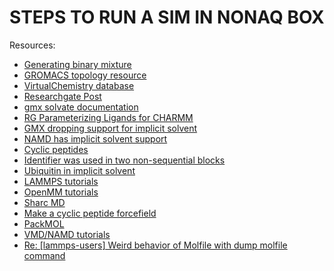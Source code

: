 # STEPS TO RUN A SIM IN NONAQ BOX

Resources:
* [Generating binary mixture](https://linuxrajib.blogspot.com/2015/06/create-binary-mixture-in-gromacs.html)
* [GROMACS topology resource](http://manual.gromacs.org/2020/how-to/topology.html)
* [VirtualChemistry database](http://virtualchemistry.org/index.php)
* [Researchgate Post](https://www.researchgate.net/post/How_to_solvate_a_ligand_molecule_with_a_non-aqueous_solvent_like_octanol2)
* [gmx solvate documentation](http://manual.gromacs.org/current/onlinehelp/gmx-solvate.html)
* [RG Parameterizing Ligands for CHARMM](https://www.researchgate.net/post/How_do_you_parameterize_ligands_for_CHARMM)
* [GMX dropping support for implicit solvent](http://manual.gromacs.org/current/release-notes/2019/major/removed-functionality.html?highlight=implicit%20solvent)
* [NAMD has implicit solvent support](http://www.ks.uiuc.edu/Research/namd/2.13/ug/node31.html)
* [Cyclic peptides](https://www.mail-archive.com/search?l=gmx-users@gromacs.org&q=subject:%22RE%5C%3A+%5C%5Bgmx%5C-users%5C%5D+cyclic+peptides%22&o=newest&f=1)
* [Identifier was used in two non-sequential blocks](http://www.gromacs.org/Documentation/Errors#Chain_identifier_'X'_was_used_in_two_non-sequential_blocks)
* [Ubiquitin in implicit solvent](http://www.ks.uiuc.edu/Training/Tutorials/namd/namd-tutorial-unix-html/node10.html)
* [LAMMPS tutorials](https://lammps.sandia.gov/tutorials.html)
* [OpenMM tutorials](http://openmm.org/tutorials/index.html)
* [Sharc MD](https://github.com/sharc-md/sharc)
* [Make a cyclic peptide forcefield](https://github.com/visvaldask/gmx_makecyclictop)
* [PackMOL](http://m3g.iqm.unicamp.br/packmol/userguide.shtml#basic)
* [VMD/NAMD tutorials](https://www.ks.uiuc.edu/Training/Tutorials/)
* [Re: [lammps-users] Weird behavior of Molfile with dump molfile command](https://lammps.sandia.gov/threads/msg63304.html)
